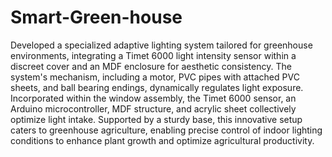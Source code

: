 # Smart-Green-house
Developed a specialized adaptive lighting system tailored for greenhouse environments,
integrating a Timet 6000 light intensity sensor within a discreet cover and an MDF
enclosure for aesthetic consistency. The system's mechanism, including a motor, PVC pipes
with attached PVC sheets, and ball bearing endings, dynamically regulates light exposure.
Incorporated within the window assembly, the Timet 6000 sensor, an Arduino
microcontroller, MDF structure, and acrylic sheet collectively optimize light intake.
Supported by a sturdy base, this innovative setup caters to greenhouse agriculture,
enabling precise control of indoor lighting conditions to enhance plant growth and
optimize agricultural productivity.

